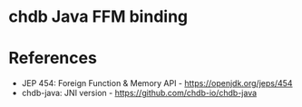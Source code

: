 chdb Java FFM binding
======================


# References

* JEP 454: Foreign Function & Memory API - https://openjdk.org/jeps/454
* chdb-java: JNI version - https://github.com/chdb-io/chdb-java